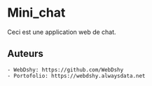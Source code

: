 # Mini_chat
Ceci est une application web de chat.

## Auteurs
    - WebDshy: https://github.com/WebDshy
    - Portofolio: https://webdshy.alwaysdata.net

